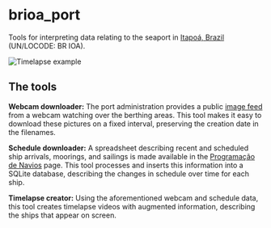 # brioa_port

Tools for interpreting data relating to the seaport in [Itapoá, Brazil](http://www.portoitapoa.com.br/) (UN/LOCODE: BR IOA).

![Timelapse example](https://raw.githubusercontent.com/yurihs/brioa_port/master/assets/timelapse_example.gif)


## The tools

**Webcam downloader:** The port administration provides a public [image feed](http://www.portoitapoa.com.br/camera/) from a webcam watching over the berthing areas. This tool makes it easy to download these pictures on a fixed interval, preserving the creation date in the filenames.

**Schedule downloader:** A spreadsheet describing recent and scheduled ship arrivals, moorings, and sailings is made available in the [Programação de Navios](http://www.portoitapoa.com.br/servicos_programacao_navios/) page. This tool processes and inserts this information into a SQLite database, describing the changes in schedule over time for each ship.

**Timelapse creator:** Using the aforementioned webcam and schedule data, this tool creates timelapse videos with augmented information, describing the ships that appear on screen.
